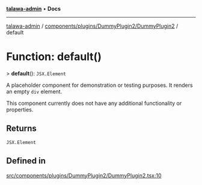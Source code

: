 [**talawa-admin**](../../../../../README.md) • **Docs**

***

[talawa-admin](../../../../../modules.md) / [components/plugins/DummyPlugin2/DummyPlugin2](../README.md) / default

# Function: default()

\> **default**(): `JSX.Element`

A placeholder component for demonstration or testing purposes.
It renders an empty `div` element.

This component currently does not have any additional functionality
or properties.

## Returns

`JSX.Element`

## Defined in

[src/components/plugins/DummyPlugin2/DummyPlugin2.tsx:10](https://github.com/PalisadoesFoundation/talawa-admin/blob/084ac7e92dede9766b77e75cf296f40165965140/src/components/plugins/DummyPlugin2/DummyPlugin2.tsx#L10)
